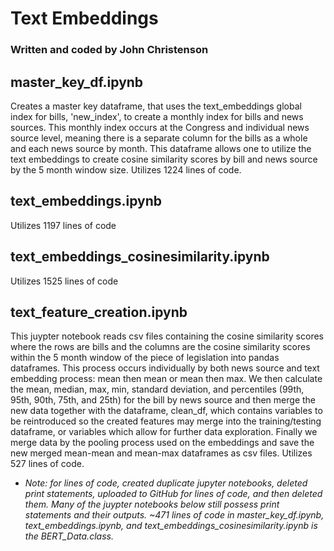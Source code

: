 # Text Embeddings

### Written and coded by John Christenson

## master_key_df.ipynb
Creates a master key dataframe, that uses the text_embeddings global index for bills, 'new_index', to create a monthly index for bills and news sources.  This monthly index occurs at the Congress and individual news source level, meaning there is a separate column for the bills as a whole and each news source by month.  This dataframe allows one to utilize the text embeddings to create cosine similarity scores by bill and news source by the 5 month window size.  Utilizes 1224 lines of code.


## text_embeddings.ipynb
Utilizes 1197 lines of code
  



## text_embeddings_cosinesimilarity.ipynb
Utilizes 1525 lines of code



  
## text_feature_creation.ipynb
This juypter notebook reads csv files containing the cosine similarity scores where the rows are bills and the columns are the cosine similarity scores within the 5 month window of the piece of legislation into pandas dataframes.  This process occurs individually by both news source and text embedding process: mean then mean or mean then max.  We then calculate the mean, median, max, min, standard deviation, and percentiles (99th, 95th, 90th, 75th, and 25th) for the bill by news source and then merge the new data together with the dataframe, clean_df, which contains variables to be reintroduced so the created features may merge into the training/testing dataframe, or variables which allow for further data exploration.  Finally we merge data by the pooling process used on the embeddings and save the new merged mean-mean and mean-max dataframes as csv files.  Utilizes 527 lines of code.


- *Note: for lines of code, created duplicate jupyter notebooks, deleted print statements, uploaded to GitHub for lines of code, and then deleted them.  Many of the juypter notebooks below still possess print statements and their outputs.  ~471 lines of code in master_key_df.ipynb, text_embeddings.ipynb, and text_embeddings_cosinesimilarity.ipynb is the BERT_Data.class.*
